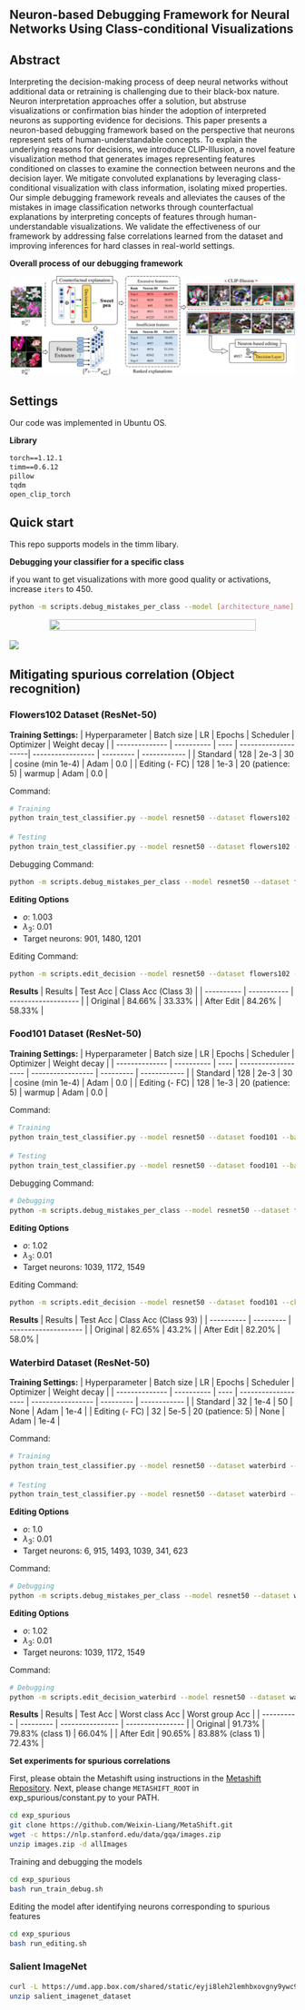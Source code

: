 ## Neuron-based Debugging Framework for Neural Networks Using Class-conditional Visualizations
 
 ## Abstract

 Interpreting the decision-making process of deep neural networks without additional data or retraining is challenging due to their black-box nature. Neuron interpretation approaches offer a solution, but abstruse visualizations or confirmation bias hinder the adoption of interpreted neurons as supporting evidence for decisions. This paper presents a neuron-based debugging framework based on the perspective that neurons represent sets of human-understandable concepts. To explain the underlying reasons for decisions, we introduce CLIP-Illusion, a novel feature visualization method that generates images representing features conditioned on classes to examine the connection between neurons and the decision layer. We mitigate convoluted explanations by leveraging class-conditional visualization with class information, isolating mixed properties. Our simple debugging framework reveals and alleviates the causes of the mistakes in image classification networks through counterfactual explanations by interpreting concepts of features through human-understandable visualizations. We validate the effectiveness of our framework by addressing false correlations learned from the dataset and improving inferences for hard classes in real-world settings.

 **Overall process of our debugging framework**

![Framework](./figures/framework.jpg)

## Settings
Our code was implemented in Ubuntu OS.

**Library**
~~~
torch==1.12.1
timm==0.6.12
pillow
tqdm
open_clip_torch
~~~

## Quick start

This repo supports models in the timm libary.

**Debugging your classifier for a specific class**

if you want to get visualizations with more good quality or activations, increase `iters` to 450.

~~~bash
python -m scripts.debug_mistakes_per_class --model [architecture_name] --dataset [dataset_name] --ckpt_path [mode_checkpoint_path] --domain [defined_class_library] --class_idx [target_class_index] --domain_eps 0.05 --class_gamma 0.5
~~~~

<p align="center"><img src="./figures/demo.gif" width="85%" height="85%"></p>

![](figures/git_figs.png)

## Mitigating spurious correlation (Object recognition)

### Flowers102 Dataset (ResNet-50)

**Training Settings:**
| Hyperparameter | Batch size | LR   | Epochs              | Scheduler         | Optimizer | Weight decay |
| -------------- | ---------- | ---- | --------------------| ----------------- | --------- | ------------ |
| Standard       | 128        | 2e-3 | 30                  | cosine (min 1e-4) | Adam      | 0.0          |
| Editing (- FC) | 128        | 1e-3 | 20 (patience: 5)    | warmup            | Adam      | 0.0          |

Command:
~~~bash
# Training
python train_test_classifier.py --model resnet50 --dataset flowers102 --batch_size 128 --lr 2e-3 --eta_min_lr 1e-4 --optim adam --num_epochs 20 --device [device_id] --download_data

# Testing
python train_test_classifier.py --model resnet50 --dataset flowers102 --batch_size 64 --test_only --ckpt_path ckpt/flowers102_resnet50/best_model.pt --device [device_id]
~~~

Debugging Command:

~~~bash
python -m scripts.debug_mistakes_per_class --model resnet50 --dataset flowers102 --ckpt_path ckpt/flowers102_resnet50/best_model.pt --domain flowers --class_idx 3 --class_gamma 0.5 --domain_eps 0.05
~~~

**Editing Options**
+ $o$: 1.003
+ $\lambda_3$: 0.01
+ Target neurons: 901, 1480, 1201

Editing Command:

~~~bash
python -m scripts.edit_decision --model resnet50 --dataset flowers102 --ckpt_path ckpt/flowers102_resnet50/best_model.pt --modifying_class 93 --batch_size 128 --lr 1e-3 --lambda3 1e-2 --neurons 901 1480 1201 --gamma 1.003 --device 0
~~~

**Results**
| Results    | Test Acc    | Class Acc (Class 3) |
| ---------- | ----------- | ------------------- |
| Original   | 84.66%      | 33.33%     |
| After Edit | 84.26%      | 58.33%     |


### Food101 Dataset (ResNet-50)

**Training Settings:**
| Hyperparameter | Batch size | LR   | Epochs              | Scheduler         | Optimizer | Weight decay |
| -------------- | ---------- | ---- | ------------------- | ----------------- | --------- | ------------ |
| Standard       | 128        | 2e-3 | 30                  | cosine (min 1e-4) | Adam      | 0.0          |
| Editing (- FC) | 128        | 1e-3 | 20 (patience: 5)    | warmup            | Adam      | 0.0          |

Command:
~~~bash
# Training
python train_test_classifier.py --model resnet50 --dataset food101 --batch_size 128 --lr 2e-3 --eta_min_lr 1e-4 --optim adam --num_epochs 30 --device [device_id] --download_data

# Testing
python train_test_classifier.py --model resnet50 --dataset food101 --batch_size 64 --test_only --ckpt_path ckpt/food101_resnet50/best_model.pt --device [device_id]
~~~

Debugging Command:

~~~bash
# Debugging
python -m scripts.debug_mistakes_per_class --model resnet50 --dataset food101 --ckpt_path ckpt/food101_resnet50/best_model.pt --domain food --class_idx 93 --class_gamma 0.45 --domain_eps 0.05 --device [device_id]
~~~

**Editing Options**
+ $o$: 1.02
+ $\lambda_3$: 0.01
+ Target neurons: 1039, 1172, 1549

Editing Command:

~~~bash
python -m scripts.edit_decision --model resnet50 --dataset food101 --ckpt_path ckpt/food101_resnet50/best_model.pt --modifying_class 93 --batch_size 128 --lr 1e-3 --lambda3 1e-2 --neurons 1039 1172 1549 --gamma 1.02 --device [device_id]
~~~

**Results**
| Results    | Test Acc  | Class Acc (Class 93) |
| ---------- | --------- | -------------------- |
| Original   | 82.65%    | 43.2%                |
| After Edit | 82.20%    | 58.0%                |


### Waterbird Dataset (ResNet-50)

**Training Settings:**
| Hyperparameter | Batch size | LR   | Epochs              | Scheduler         | Optimizer | Weight decay |
| -------------- | ---------- | ---- | ------------------- | ----------------- | --------- | ------------ |
| Standard       | 32         | 1e-4 | 50                  | None              | Adam      | 1e-4         |
| Editing (- FC) | 32         | 5e-5 | 20 (patience: 5)    | None              | Adam      | 1e-4         |

Command:
~~~bash
# Training
python train_test_classifier.py --model resnet50 --dataset waterbird --batch_size 32 --lr 1e-4 --eta_min_lr 1e-4 --optim adam --num_epochs 50 --weight_decay 1e-4 --device [device_id]

# Testing
python train_test_classifier.py --model resnet50 --dataset waterbird --batch_size 64 --test_only --ckpt_path ckpt/waterbird_resnet50/best_model.pt --device [device_id]
~~~

**Editing Options**
+ $o$: 1.0
+ $\lambda_3$: 0.01
+ Target neurons: 6, 915, 1493, 1039, 341, 623

Command:

~~~bash
# Debugging
python -m scripts.debug_mistakes_per_class --model resnet50 --dataset waterbird --ckpt_path ckpt/waterbird_resnet50/best_model.pt --domain waterbird --class_idx 1 --class_gamma 0.5 --domain_eps 0.05 --device [device_id]
~~~

**Editing Options**
+ $o$: 1.02
+ $\lambda_3$: 0.01
+ Target neurons: 1039, 1172, 1549

Command:

~~~bash
# Debugging
python -m scripts.edit_decision_waterbird --model resnet50 --dataset waterbird --ckpt_path ckpt/waterbird_resnet50/best_model.pt --class_idx 1 --class_gamma 0.5 --domain_eps 0.05 --device [device_id]
~~~

**Results**
| Results    | Test Acc  | Worst class Acc  | Worst group Acc  |
| ---------- | --------- | ---------------- | ---------------- |
| Original   | 91.73%    | 79.83% (class 1) | 66.04% |
| After Edit | 90.65%    | 83.88% (class 1) | 72.43% |


**Set experiments for spurious correlations**

First, please obtain the Metashift using instructions in the [Metashift Repository](https://github.com/Weixin-Liang/MetaShift/).
Next, please change `METASHIFT_ROOT` in exp_spurious/constant.py to your PATH.

~~~bash
cd exp_spurious
git clone https://github.com/Weixin-Liang/MetaShift.git
wget -c https://nlp.stanford.edu/data/gqa/images.zip
unzip images.zip -d allImages
~~~

Training and debugging the models
~~~bash
cd exp_spurious
bash run_train_debug.sh
~~~

Editing the model after identifying neurons corresponding to spurious features
~~~bash
cd exp_spurious
bash run_editing.sh
~~~

### Salient ImageNet

~~~bash
curl -L https://umd.app.box.com/shared/static/eyji8leh2lemhbxovgny9ywc9is53ibr -o salient_imagenet_dataset.zip
unzip salient_imagenet_dataset
~~~

